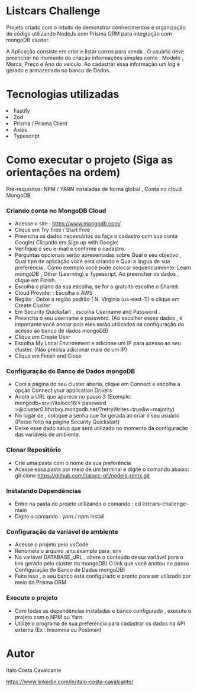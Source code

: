 # Listcars Challenge

Projeto criado com o intuito de demonstrar conhecimentos e organização de código utilizando NodeJs com Prisma ORM para integração com mongoDB cluster.

A Aplicação consiste em criar e listar carros para venda . O usuário deve preencher no momento da criação informações simples como : Modelo , Marca, Preço e Ano do veículo. Ao cadastrar essa informação um log é gerado
e armazenado no banco de Dados.

# Tecnologias utilizadas

 <li> Fastify </li>
 <li> Zod  </li>
 <li> Prisma / Prisma Client</li>
 <li> Axios </li>
 <li> Typescript </li>
 
 
 # Como executar o projeto (Siga as orientações na ordem)
 
 Pré-requisitos: NPM / YARN instaladas de forma global , Conta no cloud MongoDB 
 
 ### Criando conta no MongoDB Cloud
 
 - Acesse o site : https://www.mongodb.com/
 - Clique em Try Free / Start Free
 - Preencha os dados necessários ou faça o cadastro com sua conta Google( Clicando em Sign up with Google)
 - Verifique o seu e-mail e confirme o cadastro.
 - Perguntas opcionais serão apresentadas sobre Qual o seu objetivo , Qual tipo de aplicação você está criando e Qual a lingua de sua preferência . Como exemplo você pode colocar sequencialmente: Learn mongoDB , Other (Learning) e Typescript. Ao preencher os dados , clique em Finish.
 - Escolha o plano da sua escolha, se for o gratuito escolhe o Shared.
 - Cloud Provider : Escolha o AWS
 - Região : Deixe a região padrão ( N. Virginia (us-east-1)) e clique em Create Cluster
 - Em Security Quickstart , escolha Username and Password . 
 - Preencha o seu username e password. (Ao escolher esses dados , é importante você anotar pois eles serão utilizados na configuração do acesso ao banco de dados mongoDB) 
 - Clique em Create User
 - Escolha My Local Environment e adicione um IP para acesso ao seu cluster. (Não precisa adicionar mais de um IP)
 - Clique em Finish and Close

### Configuração do Banco de Dados mongoDB

- Com a página do seu cluster aberta, clique em Connect e escolha a opção Connect your application Drivers
- Anote a URL que aparece no passo 3 (Exemplo: mongodb+srv://italocc16:< password >@cluster0.bfvrbxy.mongodb.net/?retryWrites=true&w=majority) 
- No lugar de <password> , coloque a senha que foi gerada ao criar o seu usuário (Passo feito na página Security Quickstart)
- Deixe esse dado salvo que será utilizado no momento da configuração das variáveis de ambiente.

  
### Clonar Repositório
- Crie uma pasta com o nome de sua preferência
- Acesse essa pasta por meio de um terminal e digite o comando abaixo:
  git clone https://github.com/italocc-git/nodejs-rentx.git
  
### Instalando Dependências
- Entre na pasta do projeto utilizando o comando :  cd listcars-challenge-main 
- Digite o comando : yarn / npm install
  
### Configuração da variável de ambiente
- Acesse o projeto pelo vsCode
- Renomeie o arquivo .env.example para .env
- Na variável DATABASE_URL , altere o conteúdo dessa variável para o link gerado pelo cluster do mongoDB( O link que você anotou no passo Configuração do Banco de Dados mongoDB)
- Feito isso , o seu banco está configurado e pronto para ser utilizado por meio do Prisma ORM  
 
### Execute o projeto
- Com todas as dependências instaladas e banco configurado , execute o projeto com o NPM ou Yarn.
- Utilize o programa de sua preferência para cadastrar os dados na API externa (Ex : Insomnia ou Postman) 
  
  
# Autor
Italo Costa Cavalcante

https://www.linkedin.com/in/italo-costa-cavalcante/
 
